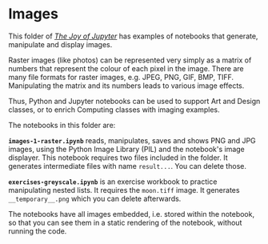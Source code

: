 # Images

This folder of [_The Joy of Jupyter_](http://tiny.cc/JoJ) has examples of
notebooks that generate, manipulate and display images.

Raster images (like photos) can be represented very simply as a matrix of 
numbers that represent the colour of each pixel in the image. 
There are many file formats for raster images, e.g. JPEG, PNG, GIF, BMP, TIFF.
Manipulating the matrix and its numbers leads to various image effects.

Thus, Python and Jupyter notebooks can be used to support Art and Design classes, 
or to enrich Computing classes with imaging examples.

The notebooks in this folder are: 

**`images-1-raster.ipynb`** reads, manipulates, saves and shows PNG and JPG images, 
using the Python Image Library (PIL) and the notebook's image displayer.
This notebook requires two files included in the folder. 
It generates intermediate files with name `result...`. You can delete those.

**`exercises-greyscale.ipynb`** is an exercise workbook to practice manipulating
nested lists. It requires the `moon.tiff` image.
It generates `__temporary__.png` which you can delete afterwards.

The notebooks have all images embedded, i.e. stored within the notebook,
so that you can see them in a static rendering of the notebook, 
without running the code. 